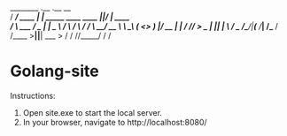   ________       .__                                 .__  __          
 /  _____/  ____ |  | _____    ____    ____     _____|__|/  |_  ____  
/   \  ___ /  _ \|  | \__  \  /    \  / ___\   /  ___/  \   __\/ __ \ 
\    \_\  (  <_> )  |__/ __ \|   |  \/ /_/  >  \___ \|  ||  | \  ___/ 
 \______  /\____/|____(____  /___|  /\___  /  /____  >__||__|  \___  >
        \/                 \/     \//_____/        \/              \/ 
                                                                      

# Golang-site
Instructions:
1) Open site.exe to start the local server.
2) In your browser, navigate to http://localhost:8080/
